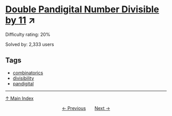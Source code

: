 # [Double Pandigital Number Divisible by $11$](https://projecteuler.net/problem=491) ↗️

Difficulty rating: 20%

Solved by: 2,333 users
## Tags

- [combinatorics](../tags/combinatorics.md)
- [divisibility](../tags/divisibility.md)
- [pandigital](../tags/pandigital.md)



---

[↑ Main Index](../README.md)


<div align=center><a href='490.md'>← Previous</a> &nbsp;&nbsp; &nbsp;&nbsp;  <a href='492.md'>Next →</a></div>
